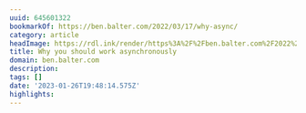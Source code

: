 ```yaml
---
uuid: 645601322
bookmarkOf: https://ben.balter.com/2022/03/17/why-async/
category: article
headImage: https://rdl.ink/render/https%3A%2F%2Fben.balter.com%2F2022%2F03%2F17%2Fwhy-async%2F
title: Why you should work asynchronously
domain: ben.balter.com
description:
tags: []
date: '2023-01-26T19:48:14.575Z'
highlights:
---
```




